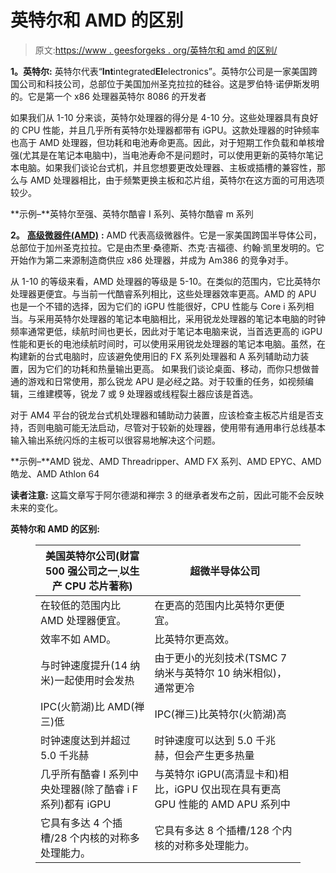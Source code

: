# 英特尔和 AMD 的区别

> 原文:[https://www . geesforgeks . org/英特尔和 amd 的区别/](https://www.geeksforgeeks.org/difference-between-intel-and-amd/)

**1。英特尔:**
英特尔代表“**Int**integrated**El**electronics”。英特尔公司是一家美国跨国公司和科技公司，总部位于美国加州圣克拉拉的硅谷。这是罗伯特·诺伊斯发明的。它是第一个 x86 处理器英特尔 8086 的开发者

如果我们从 1-10 分来谈，英特尔处理器的得分是 4-10 分。这些处理器具有良好的 CPU 性能，并且几乎所有英特尔处理器都带有 iGPU。这款处理器的时钟频率也高于 AMD 处理器，但功耗和电池寿命更高。因此，对于短期工作负载和单核增强(尤其是在笔记本电脑中)，当电池寿命不是问题时，可以使用更新的英特尔笔记本电脑。如果我们谈论台式机，并且您想要更改处理器、主板或插槽的兼容性，那么与 AMD 处理器相比，由于频繁更换主板和芯片组，英特尔在这方面的可用选项较少。

**示例–**英特尔至强、英特尔酷睿 I 系列、英特尔酷睿 m 系列

**2。** [**高级微器件(AMD)**](https://www.geeksforgeeks.org/amd-full-form/) **:**
AMD 代表高级微器件。它是一家美国跨国半导体公司，总部位于加州圣克拉拉。它是由杰里·桑德斯、杰克·吉福德、约翰·凯里发明的。它开始作为第二来源制造商供应 x86 处理器，并成为 Am386 的竞争对手。

从 1-10 的等级来看，AMD 处理器的等级是 5-10。在类似的范围内，它比英特尔处理器更便宜。与当前一代酷睿系列相比，这些处理器效率更高。AMD 的 APU 也是一个不错的选择，因为它们的 iGPU 性能很好，CPU 性能与 Core i 系列相当。与采用英特尔处理器的笔记本电脑相比，采用锐龙处理器的笔记本电脑的时钟频率通常更低，续航时间也更长，因此对于笔记本电脑来说，当首选更高的 iGPU 性能和更长的电池续航时间时，可以使用采用锐龙处理器的笔记本电脑。虽然，在构建新的台式电脑时，应该避免使用旧的 FX 系列处理器和 A 系列辅助动力装置，因为它们的功耗和热量输出更高。
如果我们谈论桌面、移动，而你只想做普通的游戏和日常使用，那么锐龙 APU 是必经之路。对于较重的任务，如视频编辑，三维建模等，锐龙 7 或 9 处理器或线程裂土器应该是首选。

对于 AM4 平台的锐龙台式机处理器和辅助动力装置，应该检查主板芯片组是否支持，否则电脑可能无法启动，尽管对于较新的处理器，使用带有通用串行总线基本输入输出系统闪烁的主板可以很容易地解决这个问题。

**示例–**AMD 锐龙、AMD Threadripper、AMD FX 系列、AMD EPYC、AMD 皓龙、AMD Athlon 64

**读者注意:**
这篇文章写于阿尔德湖和禅宗 3 的继承者发布之前，因此可能不会反映未来的变化。

**英特尔和 AMD 的区别:**

<figure class="table">

| 美国英特尔公司(财富 500 强公司之一ˌ以生产 CPU 芯片著称) | 超微半导体公司 |
| --- | --- |
| 在较低的范围内比 AMD 处理器便宜。 | 在更高的范围内比英特尔更便宜。 |
| 效率不如 AMD。 | 比英特尔更高效。 |
| 与时钟速度提升(14 纳米)一起使用时会发热 | 由于更小的光刻技术(TSMC 7 纳米与英特尔 10 纳米相似)，通常更冷 |
| IPC(火箭湖)比 AMD(禅三)低 | IPC(禅三)比英特尔(火箭湖)高 |
| 时钟速度达到并超过 5.0 千兆赫 | 时钟速度可以达到 5.0 千兆赫，但会产生更多热量 |
| 几乎所有酷睿 I 系列中央处理器(除了酷睿 i F 系列)都有 iGPU | 与英特尔 iGPU(高清显卡和)相比，iGPU 仅出现在具有更高 GPU 性能的 AMD APU 系列中 |
| 它具有多达 4 个插槽/28 个内核的对称多处理能力。 | 它具有多达 8 个插槽/128 个内核的对称多处理能力。 |

</figure>